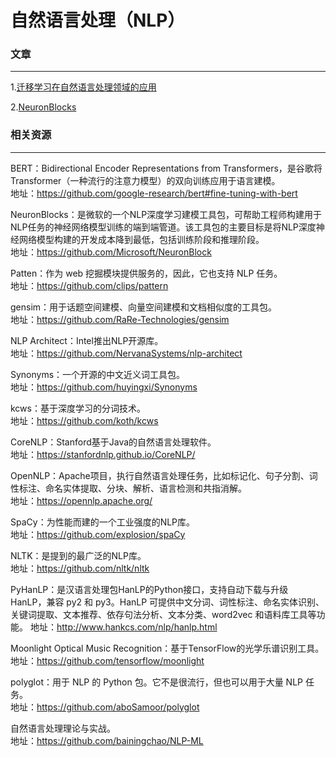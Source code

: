 # 自然语言处理（NLP）

### 文章
---
1.[迁移学习在自然语言处理领域的应用](https://github.com/jamess010/AIOpen/blob/master/applications/NLP/CodeInHand.pdf)

2.[NeuronBlocks](https://github.com/jamess010/AIOpen/blob/master/applications/NLP/1904.09535.pdf)

### 相关资源
---
BERT：Bidirectional Encoder Representations from Transformers，是谷歌将Transformer（一种流行的注意力模型）的双向训练应用于语言建模。</br>
地址：https://github.com/google-research/bert#fine-tuning-with-bert

NeuronBlocks：是微软的一个NLP深度学习建模工具包，可帮助工程师构建用于NLP任务的神经网络模型训练的端到端管道。该工具包的主要目标是将NLP深度神经网络模型构建的开发成本降到最低，包括训练阶段和推理阶段。</br>
地址：https://github.com/Microsoft/NeuronBlock

Patten：作为 web 挖掘模块提供服务的，因此，它也支持 NLP 任务。</br>
地址：https://github.com/clips/pattern

gensim：用于话题空间建模、向量空间建模和文档相似度的工具包。</br>
地址：https://github.com/RaRe-Technologies/gensim

NLP Architect：Intel推出NLP开源库。 </br>
地址：https://github.com/NervanaSystems/nlp-architect

Synonyms：一个开源的中文近义词工具包。</br>
地址：https://github.com/huyingxi/Synonyms

kcws：基于深度学习的分词技术。</br>
地址：https://github.com/koth/kcws

CoreNLP：Stanford基于Java的自然语言处理软件。</br>
地址：https://stanfordnlp.github.io/CoreNLP/

OpenNLP：Apache项目，执行自然语言处理任务，比如标记化、句子分割、词性标注、命名实体提取、分块、解析、语言检测和共指消解。</br>
地址：https://opennlp.apache.org/

SpaCy：为性能而建的一个工业强度的NLP库。</br>
地址：https://github.com/explosion/spaCy

NLTK：是提到的最广泛的NLP库。</br>
地址：https://github.com/nltk/nltk

PyHanLP：是汉语言处理包HanLP的Python接口，支持自动下载与升级 HanLP，兼容 py2 和 py3。HanLP 可提供中文分词、词性标注、命名实体识别、关键词提取、文本推荐、依存句法分析、文本分类、word2vec 和语料库工具等功能。
地址：http://www.hankcs.com/nlp/hanlp.html

Moonlight Optical Music Recognition：基于TensorFlow的光学乐谱识别工具。
地址：https://github.com/tensorflow/moonlight

polyglot：用于 NLP 的 Python 包。它不是很流行，但也可以用于大量 NLP 任务。</br>
地址：https://github.com/aboSamoor/polyglot

自然语言处理理论与实战。</br>
地址：https://github.com/bainingchao/NLP-ML
